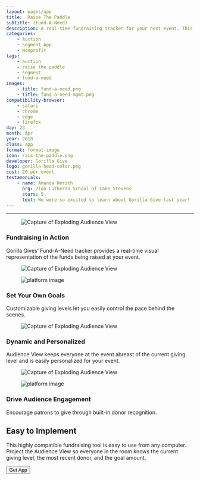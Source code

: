 ```yaml
---
layout: pages/app
title:  Raise The Paddle
subtitle: (Fund-A-Need)
description: A real-time fundraising tracker for your next event. This app provides organizational staff the ability to manage and present realtime donation status during a live auction event.
categories: 
    - Auction
    - Segment App
    - Nonprofit
tags: 
    - auction
    - raise the paddle
    - segment
    - fund-a-need
images:
    - title: fund-a-need.png
    - title: fund-a-need-mgmt.png
compatibility-browser:
    - safari
    - chrome
    - edge
    - firefox
day: 23
month: Apr
year: 2018
class: app
format: format-image
icon: rais-the-paddle.png
developer: Gorilla Give
logo: gorilla-head-color.png
cost: 20 per event
testamonials:
    - name: Amanda Herith
      org: Zion Lutheran School of Lake Stevens
      stars: 5
      text: We were so excited to learn about Gorilla Give last year!  It was refreshing to find a company that wants to offer better software solutions while keeping non-profits and affordability in mind. Our school's annual auction is major event and fundraiser that's vital to help support special programs and electives. We were looking for a way to increase Fund A Need proceeds and Gorilla Give had the solution! The app they've created is simple to use and set up, because it is so user friendly, a last minute volunteer jumped right in to record the Fund A Need bids. It was really helpful for our guests and bidders to have a visual during the Fund A Need, we won't go back to not having this app on the screen! Seeing the thermometer rise with each bid kept our bidders attention and generated excitement. We surpassed our goal by $5,000! Thank you Gorilla Give for creating this user friendly app and for the great guest service. We can't wait to use your auction software soon!
---
```

<hr />
<div class="section-space"></div>

<div class="row inner-top-md">
<div class="d-sm-none col-sm-6 col-sm-push-6 inner-left-xs">
  <figure><img src="/{{site.path.images}}/fund-a-need.png" style="max-height:300px;max-width:100%;margin:auto;display:block" class="rounded" alt="Capture of Exploding Audience View"></figure>
</div><!-- /.col -->
<div class="col-sm-6 mr-auto">
  <h3>Fundraising in Action</h3>
  <p>Gorilla Gives’ Fund-A-Need tracker provides a real-time visual representation of the funds being raised at your event.</p>
</div><!-- /.col -->

<div class="d-none d-sm-block col-sm-6 col-sm-push-6 inner-left-xs ml-auto">
  <figure><img src="/{{site.path.images}}/exploding-stars.png" style="max-height:300px;max-width:100%;margin:auto;display:block" class="rounded" alt="Capture of Exploding Audience View"></figure>
</div><!-- /.col -->
</div>



<div class="section-space"></div>
 <div class="row">
<div class="col-sm-6 ml-auto">
  <figure><img src="/{{site.path.images}}/fund-a-need-mgmt.png" style="max-height:300px;max-width:100%;margin:auto;display:block" class="rounded" alt="platform image"></figure>
</div><!-- /.col -->

<div class="col-sm-6 inner-top-xs inner-left-xs">
  <h3>Set Your Own Goals</h3>
  <p>Customizable giving levels let you easily control the pace behind the scenes.</p>
</div><!-- /.col -->

</div><!-- /.row -->
               
<div class="section-space"></div>                            
                            



<div class="row inner-top-md">
<div class="d-sm-none col-sm-6 col-sm-push-6 inner-left-xs">
  <figure><img src="/{{site.path.images}}/fund-a-need.png" style="max-height:300px;max-width:100%;margin:auto;display:block" class="rounded" alt="Capture of Exploding Audience View"></figure>
</div><!-- /.col -->
<div class="col-sm-6 mr-auto">
  <h3>Dynamic and Personalized</h3>
  <p>Audience View keeps everyone at the event abreast of the current giving level and is easily personalized for your event.</p>
</div><!-- /.col -->

<div class="d-none d-sm-block col-sm-6 col-sm-push-6 inner-left-xs ml-auto">
  <figure><img src="/{{site.path.images}}/fund-a-need.png" style="max-height:300px;max-width:100%;margin:auto;display:block" class="rounded" alt="Capture of Exploding Audience View"></figure>
</div><!-- /.col -->
</div>


<div class="section-space"></div>
 <div class="row">
<div class="col-sm-6 ml-auto">
  <figure><img src="/{{site.path.images}}/star.png" style="max-height:300px;max-width:100%;margin:auto;display:block" class="rounded" alt="platform image"></figure>
</div><!-- /.col -->

<div class="col-sm-6 inner-top-xs inner-left-xs">
  <h3>Drive Audience Engagement</h3>
  <p>Encourage patrons to give through built-in donor recognition.</p>
</div><!-- /.col -->

</div><!-- /.row -->


<div class="section-space"></div>        


<div class="row inner-top-md">

<div class="col-sm-12">
  <h2>Easy to Implement</h2>
  <p>This highly compatible fundraising tool is easy to use from any computer. Project the Audience View so everyone in the room knows the current giving level, the most recent donor, and the goal amount.</p>
</div><!-- /.col -->

</div>


<div class="section-space"></div>

<div class="row inner-top-md">

<div class="col-sm-12">
  <div class="submit text-center">
              <a href="https://app.gorillagive.com/apps"><button class="btn btn-primary btn-raised" name="getApp" id="getApp">Get App</button></a>
          </div>
  </div><!-- /.col -->

</div>